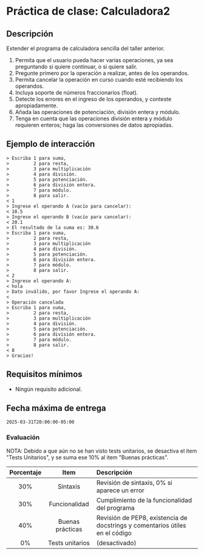 # Práctica de clase: Calculadora2

## Descripción

Extender el programa de calculadora sencilla del taller anterior.

1. Permita que el usuario pueda hacer varias operaciones, ya sea preguntando si quiere continuar, o si quiere salir.
2. Pregunte primero por la operación a realizar, antes de los operandos.
3. Permita cancelar la operación en curso cuando esté recibiendo los operandos.
4. Incluya soporte de números fraccionarios (float).
5. Detecte los errores en el ingreso de los operandos, y conteste apropiadamente.
6. Añada las operaciones de potenciación, división entera y módulo.
7. Tenga en cuenta que las operaciones división entera y módulo requieren enteros; haga las conversiones de datos apropiadas.

## Ejemplo de interacción

```
> Escriba 1 para suma, 
>         2 para resta, 
>         3 para multiplicación 
>         4 para división.
>         5 para potenciación.
>         6 para división entera.
>         7 para módulo.
>         8 para salir.
< 1
> Ingrese el operando A (vacío para cancelar):
< 10.5
> Ingrese el operando B (vacío para cancelar):
< 20.1
> El resultado de la suma es: 30.6
> Escriba 1 para suma, 
>         2 para resta, 
>         3 para multiplicación 
>         4 para división.
>         5 para potenciación.
>         6 para división entera.
>         7 para módulo.
>         8 para salir.
< 2
> Ingrese el operando A:
< hola
> Dato inválido, por favor Ingrese el operando A:
<
> Operación cancelada
> Escriba 1 para suma, 
>         2 para resta, 
>         3 para multiplicación 
>         4 para división.
>         5 para potenciación.
>         6 para división entera.
>         7 para módulo.
>         8 para salir.
< 8
> Gracias!
```

## Requisitos mínimos

* Ningún requisito adicional.

## Fecha máxima de entrega

`2025-03-31T20:00:00-05:00`

### Evaluación

NOTA: Debido a que aún no se han visto tests unitarios, se desactiva el item "Tests Unitarios", y se suma ese 10% al item "Buenas prácticas".

|Porcentaje|Item            |Descripción                                                                 |
|:--------:|:--------------:|:---------------------------------------------------------------------------|
|30%       |Sintaxis        |Revisión de sintaxis, 0% si aparece un error                                |
|30%       |Funcionalidad   |Cumplimiento de la funcionalidad del programa                               |
|40%       |Buenas prácticas|Revisión de PEP8, existencia de docstrings y comentarios útiles en el código|
|0%        |Tests unitarios |(desactivado)                                                               |


